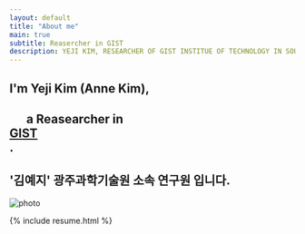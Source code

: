 ```yaml
---
layout: default
title: "About me"
main: true
subtitle: Reasercher in GIST 
description: YEJI KIM, RESEARCHER OF GIST INSTITUE OF TECHNOLOGY IN SOUTH KOREA. | 
---
```

<div class="intro-animation">
<section class="explanation">
    <h1 class="intro">
        I'm Yeji Kim (Anne Kim), </h1>
        <h1 class="intro">	&nbsp;&nbsp;&nbsp;&nbsp;&nbsp;&nbsp;a Reasearcher in 
        <div class="intro-link">
            <a class="transition" href="http://ridicorp.com/" target="_blank">
                GIST 
            </a>
            <div class="underline-mask transition"></div>
            <div class="underline"></div>
        </div>.
    </h1>
    <h2 class="intro">'김예지' 광주과학기술원 소속 연구원 입니다.</h2>
    
</section>
</div>

</p>

  ![photo](img/yejikim_photo.png)
  
{% include resume.html %}
